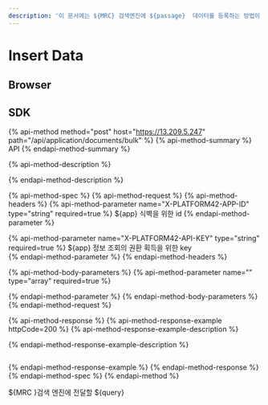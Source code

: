```yaml
---
description: '이 문서에는 ${MRC} 검색엔진에 ${passage}  데이터를 등록하는 방법이 기술되어 있습니다.'
---
```


# Insert Data

## Browser

## SDK



{% api-method method="post" host="https://13.209.5.247" path="/api/application/documents/bulk" %}
{% api-method-summary %}
API
{% endapi-method-summary %}

{% api-method-description %}

{% endapi-method-description %}

{% api-method-spec %}
{% api-method-request %}
{% api-method-headers %}
{% api-method-parameter name="X-PLATFORM42-APP-ID" type="string" required=true %}
${app} 식벽을 위한 id 
{% endapi-method-parameter %}

{% api-method-parameter name="X-PLATFORM42-API-KEY" type="string" required=true %}
${app} 정보 조회의 권환 획득을 위한 key  
{% endapi-method-parameter %}
{% endapi-method-headers %}

{% api-method-body-parameters %}
{% api-method-parameter name="" type="array" required=true %}

{% endapi-method-parameter %}
{% endapi-method-body-parameters %}
{% endapi-method-request %}

{% api-method-response %}
{% api-method-response-example httpCode=200 %}
{% api-method-response-example-description %}

{% endapi-method-response-example-description %}

```

```
{% endapi-method-response-example %}
{% endapi-method-response %}
{% endapi-method-spec %}
{% endapi-method %}



${MRC }검색 엔진에 전달할 ${query}







